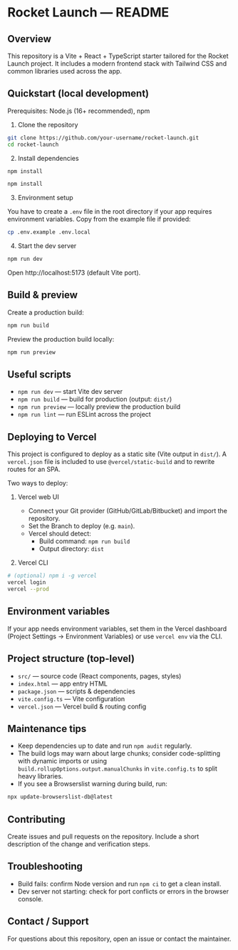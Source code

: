 # Rocket Launch — README

## Overview

This repository is a Vite + React + TypeScript starter tailored for the Rocket Launch project. It includes a modern frontend stack with Tailwind CSS and common libraries used across the app.

## Quickstart (local development)

Prerequisites: Node.js (16+ recommended), npm

1.  Clone the repository

```bash
git clone https://github.com/your-username/rocket-launch.git
cd rocket-launch
```

2.  Install dependencies

```bash
npm install
```

```bash
npm install
```

3.  Environment setup

You have to create a `.env` file in the root directory if your app requires environment variables. Copy from the example file if provided:

```bash
cp .env.example .env.local
```

4.  Start the dev server

```bash
npm run dev
```

Open http://localhost:5173 (default Vite port).

## Build & preview

Create a production build:

```bash
npm run build
```

Preview the production build locally:

```bash
npm run preview
```

## Useful scripts

- `npm run dev` — start Vite dev server
- `npm run build` — build for production (output: `dist/`)
- `npm run preview` — locally preview the production build
- `npm run lint` — run ESLint across the project

## Deploying to Vercel

This project is configured to deploy as a static site (Vite output in `dist/`). A `vercel.json` file is included to use `@vercel/static-build` and to rewrite routes for an SPA.

Two ways to deploy:

1.  Vercel web UI

    - Connect your Git provider (GitHub/GitLab/Bitbucket) and import the repository.
    - Set the Branch to deploy (e.g. `main`).
    - Vercel should detect:
      - Build command: `npm run build`
      - Output directory: `dist`

2.  Vercel CLI

```bash
# (optional) npm i -g vercel
vercel login
vercel --prod
```

## Environment variables

If your app needs environment variables, set them in the Vercel dashboard (Project Settings → Environment Variables) or use `vercel env` via the CLI.

## Project structure (top-level)

- `src/` — source code (React components, pages, styles)
- `index.html` — app entry HTML
- `package.json` — scripts & dependencies
- `vite.config.ts` — Vite configuration
- `vercel.json` — Vercel build & routing config

## Maintenance tips

- Keep dependencies up to date and run `npm audit` regularly.
- The build logs may warn about large chunks; consider code-splitting with dynamic imports or using `build.rollupOptions.output.manualChunks` in `vite.config.ts` to split heavy libraries.
- If you see a Browserslist warning during build, run:

```bash
npx update-browserslist-db@latest
```

## Contributing

Create issues and pull requests on the repository. Include a short description of the change and verification steps.

## Troubleshooting

- Build fails: confirm Node version and run `npm ci` to get a clean install.
- Dev server not starting: check for port conflicts or errors in the browser console.

## Contact / Support

For questions about this repository, open an issue or contact the maintainer.
